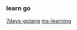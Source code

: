 ### learn go

[7days-golang](https://geektutu.com/post/gee.html)
[ms-learning](https://docs.microsoft.com/en-us/learn/paths/go-first-steps/)